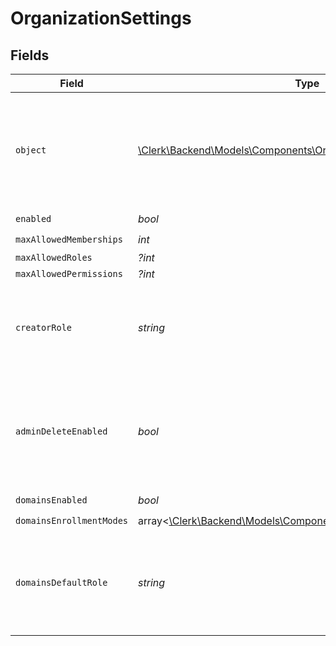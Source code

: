 # OrganizationSettings


## Fields

| Field                                                                                                                | Type                                                                                                                 | Required                                                                                                             | Description                                                                                                          |
| -------------------------------------------------------------------------------------------------------------------- | -------------------------------------------------------------------------------------------------------------------- | -------------------------------------------------------------------------------------------------------------------- | -------------------------------------------------------------------------------------------------------------------- |
| `object`                                                                                                             | [\Clerk\Backend\Models\Components\OrganizationSettingsObject](../../Models/Components/OrganizationSettingsObject.md) | :heavy_check_mark:                                                                                                   | String representing the object's type. Objects of the same type share the same value.                                |
| `enabled`                                                                                                            | *bool*                                                                                                               | :heavy_check_mark:                                                                                                   | N/A                                                                                                                  |
| `maxAllowedMemberships`                                                                                              | *int*                                                                                                                | :heavy_check_mark:                                                                                                   | N/A                                                                                                                  |
| `maxAllowedRoles`                                                                                                    | *?int*                                                                                                               | :heavy_minus_sign:                                                                                                   | N/A                                                                                                                  |
| `maxAllowedPermissions`                                                                                              | *?int*                                                                                                               | :heavy_minus_sign:                                                                                                   | N/A                                                                                                                  |
| `creatorRole`                                                                                                        | *string*                                                                                                             | :heavy_check_mark:                                                                                                   | The role key that a user will be assigned after creating an organization.                                            |
| `adminDeleteEnabled`                                                                                                 | *bool*                                                                                                               | :heavy_check_mark:                                                                                                   | The default for whether an admin can delete an organization with the Frontend API.                                   |
| `domainsEnabled`                                                                                                     | *bool*                                                                                                               | :heavy_check_mark:                                                                                                   | N/A                                                                                                                  |
| `domainsEnrollmentModes`                                                                                             | array<[\Clerk\Backend\Models\Components\DomainsEnrollmentModes](../../Models/Components/DomainsEnrollmentModes.md)>  | :heavy_check_mark:                                                                                                   | N/A                                                                                                                  |
| `domainsDefaultRole`                                                                                                 | *string*                                                                                                             | :heavy_check_mark:                                                                                                   | The role key that it will be used in order to create an organization invitation or suggestion.                       |